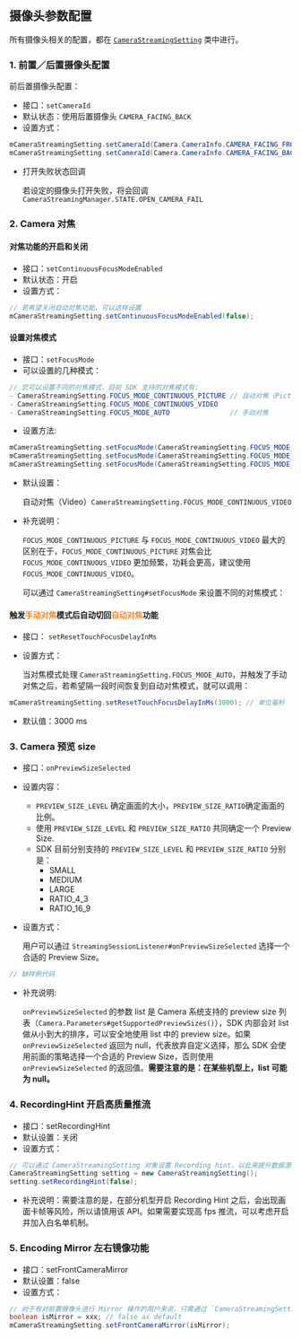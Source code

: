 ## 摄像头参数配置

所有摄像头相关的配置，都在 [`CameraStreamingSetting`](http://pili-docs.cloudvdn.com/android-streaming/index.html) 类中进行。

### 1. 前置／后置摄像头配置

前后置摄像头配置：
- 接口：`setCameraId`
- 默认状态：使用后置摄像头 `CAMERA_FACING_BACK`
- 设置方式：

``` java
mCameraStreamingSetting.setCameraId(Camera.CameraInfo.CAMERA_FACING_FRONT); // 前置摄像头
mCameraStreamingSetting.setCameraId(Camera.CameraInfo.CAMERA_FACING_BACK); // 后置摄像头
```

- 打开失败状态回调

  若设定的摄像头打开失败，将会回调 `CameraStreamingManager.STATE.OPEN_CAMERA_FAIL`

### 2. Camera 对焦

#### 对焦功能的开启和关闭

- 接口：`setContinuousFocusModeEnabled`
- 默认状态：开启
- 设置方式：

``` java
// 若希望关闭自动对焦功能，可以这样设置
mCameraStreamingSetting.setContinuousFocusModeEnabled(false);
```

#### 设置对焦模式

- 接口：`setFocusMode`
- 可以设置的几种模式：

``` java
// 您可以设置不同的对焦模式，目前 SDK 支持的对焦模式有:
- CameraStreamingSetting.FOCUS_MODE_CONTINUOUS_PICTURE // 自动对焦（Picture）
- CameraStreamingSetting.FOCUS_MODE_CONTINUOUS_VIDEO   
- CameraStreamingSetting.FOCUS_MODE_AUTO               // 手动对焦
```

- 设置方法:

``` java
mCameraStreamingSetting.setFocusMode(CameraStreamingSetting.FOCUS_MODE_CONTINUOUS_PICTURE);
mCameraStreamingSetting.setFocusMode(CameraStreamingSetting.FOCUS_MODE_CONTINUOUS_VIDEO);
mCameraStreamingSetting.setFocusMode(CameraStreamingSetting.FOCUS_MODE_AUTO);
```

- 默认设置：

  自动对焦（Video）`CameraStreamingSetting.FOCUS_MODE_CONTINUOUS_VIDEO`

- 补充说明：

  `FOCUS_MODE_CONTINUOUS_PICTURE` 与 `FOCUS_MODE_CONTINUOUS_VIDEO` 最大的区别在于，`FOCUS_MODE_CONTINUOUS_PICTURE` 对焦会比 `FOCUS_MODE_CONTINUOUS_VIDEO` 更加频繁，功耗会更高，建议使用 `FOCUS_MODE_CONTINUOUS_VIDEO`。

  可以通过 `CameraStreamingSetting#setFocusMode` 来设置不同的对焦模式：


#### 触发<span style="color:#f5871f">手动对焦</span>模式后自动切回<span style="color:#f5871f">自动对焦</span>功能

- 接口： `setResetTouchFocusDelayInMs`
- 设置方式：

  当对焦模式处理 `CameraStreamingSetting.FOCUS_MODE_AUTO`，并触发了手动对焦之后，若希望隔一段时间恢复到自动对焦模式，就可以调用：

``` java
mCameraStreamingSetting.setResetTouchFocusDelayInMs(3000); // 单位毫秒
```

- 默认值：3000 ms

### 3. Camera 预览 size

- 接口：`onPreviewSizeSelected`

- 设置内容：

  - `PREVIEW_SIZE_LEVEL` 确定画面的大小，`PREVIEW_SIZE_RATIO`确定画面的比例。
  - 使用 `PREVIEW_SIZE_LEVEL` 和 `PREVIEW_SIZE_RATIO` 共同确定一个 Preview Size.
  - SDK 目前分别支持的 `PREVIEW_SIZE_LEVEL` 和 `PREVIEW_SIZE_RATIO` 分别是：
    - SMALL
    - MEDIUM
    - LARGE
    - RATIO_4_3
    - RATIO_16_9

- 设置方式：

  用户可以通过 `StreamingSessionListener#onPreviewSizeSelected` 选择一个合适的 Preview Size。

``` java
// 缺样例代码
```

- 补充说明:

  `onPreviewSizeSelected` 的参数 list 是 Camera 系统支持的 preview size 列表（`Camera.Parameters#getSupportedPreviewSizes()`），SDK 内部会对 list 做从小到大的排序，可以安全地使用 list 中的 preview size。如果 `onPreviewSizeSelected` 返回为 null，代表放弃自定义选择，那么 SDK 会使用前面的策略选择一个合适的 Preview Size，否则使用 `onPreviewSizeSelected` 的返回值。**需要注意的是：在某些机型上，list 可能为 null。**

### 4. RecordingHint 开启高质量推流

- 接口：setRecordingHint
- 默认设置：关闭
- 设置方式：

``` java
// 可以通过 CameraStreamingSetting 对象设置 Recording hint，以此来提升数据源的帧率。
CameraStreamingSetting setting = new CameraStreamingSetting();
setting.setRecordingHint(false);
```

- 补充说明：需要注意的是，在部分机型开启 Recording Hint 之后，会出现画面卡帧等风险，所以请慎用该 API。如果需要实现高 fps 推流，可以考虑开启并加入白名单机制。

### 5. Encoding Mirror 左右镜像功能

- 接口：setFrontCameraMirror
- 默认设置：false
- 设置方式：

``` java
// 对于有对前置摄像头进行 Mirror 操作的用户来说，只需通过 `CameraStreamingSetting#setFrontCameraMirror` 设置即可。该操作目前仅针对播放端有效。可以避免前置摄像头拍摄字体镜像反转问题。
boolean isMirror = xxx; // false as default
mCameraStreamingSetting.setFrontCameraMirror(isMirror);
```
